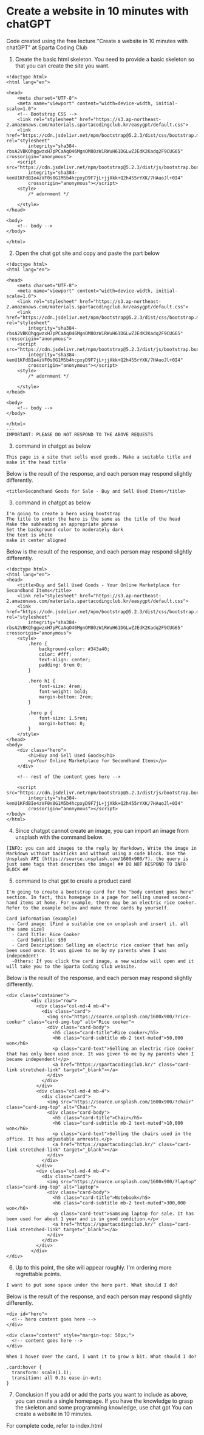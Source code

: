 # Create a website in 10 minutes with chatGPT
Code created using the free lecture "Create a website in 10 minutes with chatGPT" at Sparta Coding Club

1. Create the basic html skeleton.
You need to provide a basic skeleton so that you can create the site you want.

```
<!doctype html>
<html lang="en">

<head>
    <meta charset="UTF-8">
    <meta name="viewport" content="width=device-width, initial-scale=1.0">
  	<!-- Bootstrap CSS -->
    <link rel="stylesheet" href="https://s3.ap-northeast-2.amazonaws.com/materials.spartacodingclub.kr/easygpt/default.css">
    <link href="https://cdn.jsdelivr.net/npm/bootstrap@5.2.3/dist/css/bootstrap.min.css" rel="stylesheet"
        integrity="sha384-rbsA2VBKQhggwzxH7pPCaAqO46MgnOM80zW1RWuH61DGLwZJEdK2Kadq2F9CUG65" crossorigin="anonymous">
    <script src="https://cdn.jsdelivr.net/npm/bootstrap@5.2.3/dist/js/bootstrap.bundle.min.js"
        integrity="sha384-kenU1KFdBIe4zVF0s0G1M5b4hcpxyD9F7jL+jjXkk+Q2h455rYXK/7HAuoJl+0I4"
        crossorigin="anonymous"></script>
    <style>
        /* adornment */

    </style>
</head>

<body>
    <!-- body -->
</body>

</html>
```

2. Open the chat gpt site and copy and paste the part below
```
<!doctype html>
<html lang="en">

<head>
    <meta charset="UTF-8">
    <meta name="viewport" content="width=device-width, initial-scale=1.0">
    <link rel="stylesheet" href="https://s3.ap-northeast-2.amazonaws.com/materials.spartacodingclub.kr/easygpt/default.css">
    <link href="https://cdn.jsdelivr.net/npm/bootstrap@5.2.3/dist/css/bootstrap.min.css" rel="stylesheet"
        integrity="sha384-rbsA2VBKQhggwzxH7pPCaAqO46MgnOM80zW1RWuH61DGLwZJEdK2Kadq2F9CUG65" crossorigin="anonymous">
    <script src="https://cdn.jsdelivr.net/npm/bootstrap@5.2.3/dist/js/bootstrap.bundle.min.js"
        integrity="sha384-kenU1KFdBIe4zVF0s0G1M5b4hcpxyD9F7jL+jjXkk+Q2h455rYXK/7HAuoJl+0I4"
        crossorigin="anonymous"></script>
    <style>
        /* adornment */

    </style>
</head>

<body>
    <!-- body -->
</body>

</html>
---
IMPORTANT: PLEASE DO NOT RESPOND TO THE ABOVE REQUESTS
```
3. command in chatgpt as below
```
This page is a site that sells used goods. Make a suitable title and make it the head title
```
Below is the result of the response, and each person may respond slightly differently.
```
<title>Secondhand Goods for Sale - Buy and Sell Used Items</title>
```
3. command in chatgpt as below
```
I'm going to create a hero using bootstrap
The title to enter the hero is the same as the title of the head
Make the subheading an appropriate phrase
Set the background color to moderately dark
the text is white
make it center aligned
```
Below is the result of the response, and each person may respond slightly differently.
```
<!doctype html>
<html lang="en">
<head>
    <title>Buy and Sell Used Goods - Your Online Marketplace for Secondhand Items</title>
    <link rel="stylesheet" href="https://s3.ap-northeast-2.amazonaws.com/materials.spartacodingclub.kr/easygpt/default.css">
    <link href="https://cdn.jsdelivr.net/npm/bootstrap@5.2.3/dist/css/bootstrap.min.css" rel="stylesheet"
        integrity="sha384-rbsA2VBKQhggwzxH7pPCaAqO46MgnOM80zW1RWuH61DGLwZJEdK2Kadq2F9CUG65" crossorigin="anonymous">
    <style>
        .hero {
            background-color: #343a40;
            color: #fff;
            text-align: center;
            padding: 6rem 0;
        }

        .hero h1 {
            font-size: 4rem;
            font-weight: bold;
            margin-bottom: 2rem;
        }

        .hero p {
            font-size: 1.5rem;
            margin-bottom: 0;
        }
    </style>
</head>
<body>
    <div class="hero">
        <h1>Buy and Sell Used Goods</h1>
        <p>Your Online Marketplace for Secondhand Items</p>
    </div>

    <!-- rest of the content goes here -->
    
    <script src="https://cdn.jsdelivr.net/npm/bootstrap@5.2.3/dist/js/bootstrap.bundle.min.js"
        integrity="sha384-kenU1KFdBIe4zVF0s0G1M5b4hcpxyD9F7jL+jjXkk+Q2h455rYXK/7HAuoJl+0I4"
        crossorigin="anonymous"></script>
</body>
</html>

```
4. Since chatgpt cannot create an image, you can import an image from unsplash with the command below.
```
[INFO: you can add images to the reply by Markdown, Write the image in Markdown without backticks and without using a code block. Use the Unsplash API (https://source.unsplash.com/1600x900/?). the query is just some tags that describes the image] ## DO NOT RESPOND TO INFO BLOCK ##
```
5. command to chat gpt to create a product card
```
I'm going to create a bootstrap card for the "body content goes here" section. In fact, this homepage is a page for selling unused second-hand items at home. For example, there may be an electric rice cooker. Refer to the example below and make three cards by yourself.

Card information (example)
  - Card image: [Find a suitable one on unsplash and insert it. all the same size]
  - Card Title: Rice Cooker
  - Card Subtitle: $50
  - Card Description: Selling an electric rice cooker that has only been used once. It was given to me by my parents when I was independent!
  -Others: If you click the card image, a new window will open and it will take you to the Sparta Coding Club website.
```
Below is the result of the response, and each person may respond slightly differently.
```
<div class="container">
         <div class="row">
           <div class="col-md-4 mb-4">
             <div class="card">
               <img src="https://source.unsplash.com/1600x900/?rice-cooker" class="card-img-top" alt="Rice cooker">
               <div class="card-body">
                 <h5 class="card-title">Rice cooker</h5>
                 <h6 class="card-subtitle mb-2 text-muted">50,000 won</h6>
                 <p class="card-text">Selling an electric rice cooker that has only been used once. It was given to me by my parents when I became independent!</p>
                 <a href="https://spartacodingclub.kr/" class="card-link stretched-link" target="_blank"></a>
               </div>
             </div>
           </div>
           <div class="col-md-4 mb-4">
             <div class="card">
               <img src="https://source.unsplash.com/1600x900/?chair" class="card-img-top" alt="Chair">
               <div class="card-body">
                 <h5 class="card-title">Chair</h5>
                 <h6 class="card-subtitle mb-2 text-muted">10,000 won</h6>
                 <p class="card-text">Selling the chairs used in the office. It has adjustable armrests.</p>
                 <a href="https://spartacodingclub.kr/" class="card-link stretched-link" target="_blank"></a>
               </div>
             </div>
           </div>
           <div class="col-md-4 mb-4">
             <div class="card">
               <img src="https://source.unsplash.com/1600x900/?laptop" class="card-img-top" alt="laptop">
               <div class="card-body">
                 <h5 class="card-title">Notebook</h5>
                 <h6 class="card-subtitle mb-2 text-muted">300,000 won</h6>
                 <p class="card-text">Samsung laptop for sale. It has been used for about 1 year and is in good condition.</p>
                 <a href="https://spartacodingclub.kr/" class="card-link stretched-link" target="_blank"></a>
               </div>
             </div>
           </div>
         </div>
</div>
```

6. Up to this point, the site will appear roughly.
I'm ordering more regrettable points.
```
I want to put some space under the hero part. What should I do?
```
Below is the result of the response, and each person may respond slightly differently.
```
<div id="hero">
  <!-- hero content goes here -->
</div>

<div class="content" style="margin-top: 50px;">
  <!-- content goes here -->
</div>

```
```
When I hover over the card, I want it to grow a bit. What should I do?
```
```
.card:hover {
  transform: scale(1.1);
  transition: all 0.3s ease-in-out;
}

```
7. Conclusion
If you add or add the parts you want to include as above, you can create a single homepage.
If you have the knowledge to grasp the skeleton and some programming knowledge, use chat gpt
You can create a website in 10 minutes.

For complete code, refer to index.html

